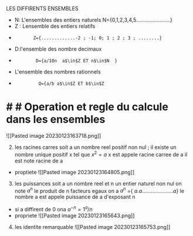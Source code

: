 LES DIFFIRENTS ENSEMBLES 

- N: L'ensembles des entiers naturels 
             N={0,1,2,3,4,5.......................}
- Z : Lensemble des entiers relatifs
-            Z={.............-2 ; -1; 0; 1 ; 2 ; 3 ; ........}
- D:l'ensemble des nombre decimaux 
-             D={a/10n  a$\in$Z ET n$\in$N  }
- L'ensemble des nombres rationnels 
-              Q={a/b a$\in$Z ET b$\in$Z
# # # Operation et regle du calcule dans les ensembles 
![[Pasted image 20230123163718.png]]

2) les racines carres 
soit a un nombre reel positif non nul ; il existe un nombre unique positif x tel que $x^{2}=a$
x est appele racine carree de a il est note racine de a 

- proptiete 
![[Pasted image 20230123164805.png]]
3) les puissances 
soit a un nombre reel et n un entier naturel non nul
on note 
$a^{n}$ le produit de n facteurs egaux on a 
$a^{n}$ ={ $a.a .................... . a$}
le nombre a est appele puissance de a d'exposant n
- si a diffirent de 0 ona $a^ {-n}=1 ^a/{n}$ 
- propriete 
![[Pasted image 20230123165643.png]]

4) les identite remarquable 
![[Pasted image 20230123165753.png]]
